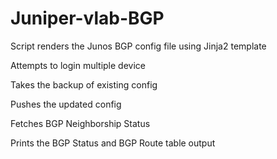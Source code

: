 # Juniper-vlab-BGP

Script renders the Junos BGP config file using Jinja2 template

Attempts to login multiple device

Takes the backup of existing config

Pushes the updated config

Fetches BGP Neighborship Status 

Prints the BGP Status and BGP Route table output
